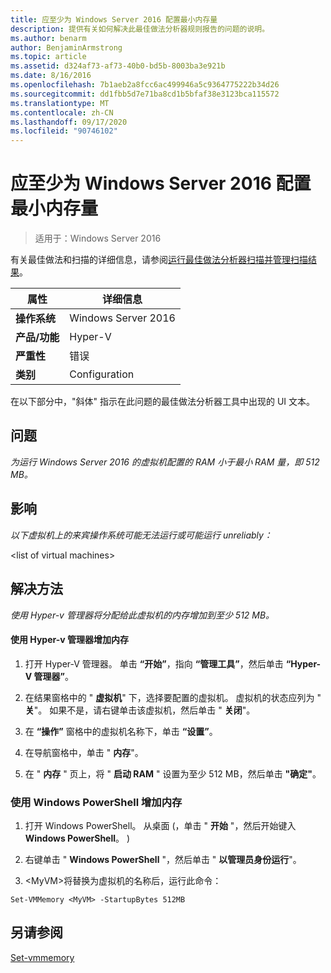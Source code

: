 ```yaml
---
title: 应至少为 Windows Server 2016 配置最小内存量
description: 提供有关如何解决此最佳做法分析器规则报告的问题的说明。
ms.author: benarm
author: BenjaminArmstrong
ms.topic: article
ms.assetid: d324af73-af73-40b0-bd5b-8003ba3e921b
ms.date: 8/16/2016
ms.openlocfilehash: 7b1aeb2a8fcc6ac499946a5c9364775222b34d26
ms.sourcegitcommit: dd1fbb5d7e71ba8cd1b5bfaf38e3123bca115572
ms.translationtype: MT
ms.contentlocale: zh-CN
ms.lasthandoff: 09/17/2020
ms.locfileid: "90746102"
---
```

# <a name="windows-server-2016-should-be-configured-with-at-least-the-minimum-amount-of-memory"></a>应至少为 Windows Server 2016 配置最小内存量

>适用于：Windows Server 2016

有关最佳做法和扫描的详细信息，请参阅[运行最佳做法分析器扫描并管理扫描结果](https://go.microsoft.com/fwlink/p/?LinkID=223177)。

|属性|详细信息|
|-|-|
|**操作系统**|Windows Server 2016|
|**产品/功能**|Hyper-V|
|**严重性**|错误|
|**类别**|Configuration|

在以下部分中，"斜体" 指示在此问题的最佳做法分析器工具中出现的 UI 文本。

## <a name="issue"></a>**问题**
*为运行 Windows Server 2016 的虚拟机配置的 RAM 小于最小 RAM 量，即 512 MB。*

## <a name="impact"></a>**影响**
*以下虚拟机上的来宾操作系统可能无法运行或可能运行 unreliably：*

\<list of virtual machines>

## <a name="resolution"></a>**解决方法**
*使用 Hyper-v 管理器将分配给此虚拟机的内存增加到至少 512 MB。*

#### <a name="increase-the-memory-using-hyper-v-manager"></a>使用 Hyper-v 管理器增加内存

1.  打开 Hyper-V 管理器。 单击 **“开始”**，指向 **“管理工具”**，然后单击 **“Hyper-V 管理器”**。

2.  在结果窗格中的 " **虚拟机**" 下，选择要配置的虚拟机。 虚拟机的状态应列为 " **关**"。 如果不是，请右键单击该虚拟机，然后单击 " **关闭**"。

3.  在 **“操作”** 窗格中的虚拟机名称下，单击 **“设置”**。

4.  在导航窗格中，单击 " **内存**"。

5.  在 " **内存** " 页上，将 " **启动 RAM** " 设置为至少 512 MB，然后单击 **"确定"**。

### <a name="increase-the-memory-using-windows-powershell"></a>使用 Windows PowerShell 增加内存

1.  打开 Windows PowerShell。 从桌面 (，单击 " **开始** "，然后开始键入 **Windows PowerShell**。 ) 

2.  右键单击 " **Windows PowerShell** "，然后单击 " **以管理员身份运行**"。

3.  \<MyVM>将替换为虚拟机的名称后，运行此命令：

```
Set-VMMemory <MyVM> -StartupBytes 512MB
```

## <a name="see-also"></a>另请参阅
[Set-vmmemory](/powershell/module/hyper-v/set-vmmemory?view=win10-ps)